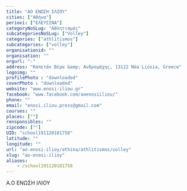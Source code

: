 ```yaml
---
title: "ΑΟ ΕΝΩΣΗ ΙΛΙΟΥ"
cities: ["Αθήνα"]
perioxi: ["ΕΛΕΥΣΙΝΑ"]
categoryNoSLug: "Αθλητισμός"
subcategoriesNoSLug: ["Volley"]
categories: ["athlitismos"]
subcategories: ["volley"]
organisationid: ""
organisation: ""
orgurl: "-"
address: "Καπετάν Βέρα &amp; Ανδρομάχης, 13122 Néa Liósia, Greece"
logoimg: ""
profilePhoto : "downloaded"
coverPhoto : "downloaded"
website: "www.enosi-iliou.gr"
facebook: "www.facebook.com/aoenosiiliou/"
phone: ""
email: "enosi.iliou.press@gmail.com"
courses: ""
places: [""]
rensponsibles: ""
zipcode: [""]
UID: "school191120181758"
latitude: ""
longitude: ""
url: "ao-enosi-ilioy/athina/athlitismos/volley"
slug: "ao-enosi-ilioy"
aliases:
    - /school191120181758
---
```



Α.Ο ΕΝΩΣΗ ΙΛΙΟΥ

